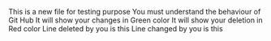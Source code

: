 This is a new file for testing purpose
You must understand the behaviour of Git Hub 
It will show your changes in Green color
It will show your deletion in Red color
Line deleted by you is this
Line changed by you is this
